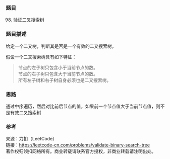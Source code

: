 ### 题目

98. 验证二叉搜索树

### 题目描述

给定一个二叉树，判断其是否是一个有效的二叉搜索树。

假设一个二叉搜索树具有如下特征：
>节点的左子树只包含小于当前节点的数。  
>节点的右子树只包含大于当前节点的数。  
>所有左子树和右子树自身必须也是二叉搜索树。  

### 思路

通过中序遍历，然后对比前后节点的值，如果前一个节点值大于当前节点值，则不是有效二叉搜索树

### 参考

来源：力扣（LeetCode）  
链接：<https://leetcode-cn.com/problems/validate-binary-search-tree>  
著作权归领扣网络所有。商业转载请联系官方授权，非商业转载请注明出处。
